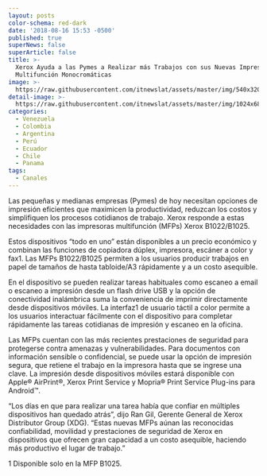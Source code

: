 ```yaml
---
layout: posts
color-schema: red-dark
date: '2018-08-16 15:53 -0500'
published: true
superNews: false
superArticle: false
title: >-
  Xerox Ayuda a las Pymes a Realizar más Trabajos con sus Nuevas Impresoras
  Multifunción Monocromáticas
image: >-
  https://raw.githubusercontent.com/itnewslat/assets/master/img/540x320/Xerox-B1022-p.jpg
detail-image: >-
  https://raw.githubusercontent.com/itnewslat/assets/master/img/1024x680/Xerox-B1022-g.jpg
categories:
  - Venezuela
  - Colombia
  - Argentina
  - Perú
  - Ecuador
  - Chile
  - Panama
tags:
  - Canales
---
```

Las pequeñas y medianas empresas (Pymes) de hoy necesitan opciones de impresión eficientes que maximicen la productividad, reduzcan los costos y simplifiquen los procesos cotidianos de trabajo. Xerox responde a estas necesidades con las impresoras multifunción (MFPs) Xerox B1022/B1025.

Estos dispositivos “todo en uno” están disponibles a un precio económico y combinan las funciones de copiadora dúplex, impresora, escáner a color y fax1. Las MFPs B1022/B1025 permiten a los usuarios producir trabajos en papel de tamaños de hasta tabloide/A3 rápidamente y a un costo asequible.

En el dispositivo se pueden realizar tareas habituales como escaneo a email o escaneo a impresión desde un flash drive USB y la opción de conectividad inalámbrica suma la conveniencia de imprimir directamente desde dispositivos móviles. La interfaz1 de usuario táctil a color permite a los usuarios interactuar fácilmente con el dispositivo para completar rápidamente las tareas cotidianas de impresión y escaneo en la oficina.

Las MFPs cuentan con las más recientes prestaciones de seguridad para protegerse contra amenazas y vulnerabilidades. Para documentos con información sensible o confidencial, se puede usar la opción de impresión segura, que retiene el trabajo en la impresora hasta que se ingrese una clave. La impresión desde dispositivos móviles estará disponible con Apple® AirPrint®, Xerox Print Service y Mopria® Print Service Plug-ins para Android™.

“Los días en que para realizar una tarea había que confiar en múltiples dispositivos han quedado atrás”, dijo Ran Gil, Gerente General de Xerox Distributor Group (XDG). “Estas nuevas MFPs aúnan las reconocidas confiabilidad, movilidad y prestaciones de seguridad de Xerox en dispositivos que ofrecen gran capacidad a un costo asequible, haciendo más productivo el lugar de trabajo.” 

1 Disponible solo en la MFP B1025.